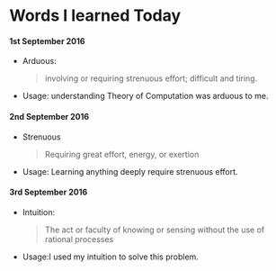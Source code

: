 <!-- $theme: default -->

# Words I learned Today
#### 1st September 2016
+ Arduous: 
   >involving or requiring strenuous effort; difficult and tiring.

- Usage: understanding Theory of Computation was arduous to me.
#### 2nd September 2016
+ Strenuous
	>Requiring great effort, energy, or exertion
- Usage: Learning anything deeply require strenuous effort.
#### 3rd September 2016
+ Intuition:
	>The act or faculty of knowing or sensing without the use of rational processes
- Usage:I used my intuition to solve this problem.
